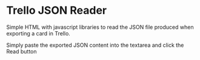 # Trello JSON Reader

Simple HTML with javascript libraries to read the JSON file produced when exporting a card in Trello.

Simply paste the exported JSON content into the textarea and click the Read button